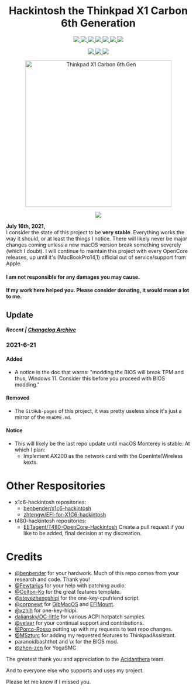 ﻿<h1 align="center"> Hackintosh the Thinkpad X1 Carbon 6th Generation </h1>

<p align="center">
<a href="https://www.apple.com/macos/big-sur/">
  <img src="https://img.shields.io/badge/macOS-Big_Sur_v11.4-red.svg"/> </a>
<a href="https://pcsupport.lenovo.com/us/en/products/laptops-and-netbooks/thinkpad-x-series-laptops/thinkpad-x1-carbon-6th-gen-type-20kh-20kg/downloads/driver-list/component?name=BIOS%2FUEFI">
  <img src="https://img.shields.io/badge/BIOS-Modded_1.50-blue"/> </a>
<a href="https://github.com/tylernguyen/x1c6-hackintosh/blob/master/docs/references/x1c6-Platform_Specifications.pdf">
  <img src="https://img.shields.io/badge/Model-20KH*-9cf"/> </a>
<a href="https://github.com/acidanthera/OpenCorePkg">
  <img src="https://img.shields.io/badge/OpenCore-0.7.0-12AED6"/> </a>
<a href="https://github.com/tylernguyen/x1c6-hackintosh/issues"> 
  <img src="https://img.shields.io/github/issues/tylernguyen/x1c6-hackintosh"/> </a>
<a href="https://github.com/tylernguyen/x1c6-hackintosh/commits/master"> 
  <img src="https://img.shields.io/github/last-commit/tylernguyen/x1c6-hackintosh"/> </a>
<a href="https://github.com/tylernguyen/obsidian-horizon/blob/main/LICENSE">
   <img src="https://img.shields.io/badge/License-The%20Unlicense-informational.svg"> </a>
</p>

<p align="center">
<a href="https://damnthattelevision.com/Contact">
   <img src="https://img.shields.io/badge/%40-Contact-FFF27D"> </a>
<a href="https://damnthattelevision.com/Support">
   <img src="https://img.shields.io/badge/%24-Support-ff69b4.svg"> </a>
<a href="">
   <img src="https://img.shields.io/badge/Contributions-Welcome-orange.svg"> </a>
</p>

<p align="center">
<img src="https://raw.githubusercontent.com/tylernguyen/x1c6-hackintosh/master/docs/assets/x1c6.png" alt="Thinkpad X1 Carbon 6th Gen" width="400">
</p>

<p align="center">
<a href="https://tylernguyen.github.io/x1c6-hackintosh/">
   <img src="https://img.shields.io/badge/-Click%20Here%20to%20Start-E95678?style=for-the-badge"> </a>
</p>

**July 16th, 2021,**  
I consider the state of this project to be **very stable**. Everything works the way it should, or at least the things I notice. There will likely never be major changes coming unless a new macOS version break something severely (which I doubt). I will continue to maintain this project with every OpenCore releases, up until it's (MacBookPro14,1) official out of service/support from Apple.

#### I am not responsible for any damages you may cause.

#### If my work here helped you. Please consider donating, it would mean a lot to me.

## Update

##### Recent | [Changelog Archive](https://github.com/tylernguyen/x1c6-hackintosh/blob/master/docs/CHANGELOG.md)

### 2021-6-21

#### Added
- A notice in the doc that warns: "modding the BIOS will break TPM and thus, Windows 11. Consider this before you proceed with BIOS modding."

#### Removed
- The `GitHub-pages` of this project, it was pretty useless since it's just a mirror of the `README.md`.

#### Notice
- This will likely be the last repo update until macOS Monterey is stable. At which I plan:
  - Implement AX200 as the network card with the OpenIntelWireless kexts.


# Other Respositories

- x1c6-hackintosh repositories:
  - [benbender/x1c6-hackintosh](https://github.com/benbender/x1c6-hackintosh)
  - [zhtengw/EFI-for-X1C6-hackintosh](https://github.com/zhtengw/EFI-for-X1C6-hackintosh)   
- t480-hackintosh repositories:
  - [EETagent/T480-OpenCore-Hackintosh](https://github.com/EETagent/T480-OpenCore-Hackintosh)
Create a pull request if you like to be added, final decision at my discreation.

# Credits

- [@benbender](https://github.com/benbender) for your hardwork. Much of this repo comes from your research and code. Thank you!
- [@Fewtarius](https://github.com/fewtarius) for your help with patching audio.
- [@Colton-Ko](https://github.com/Colton-Ko/macOS-ThinkPad-X1C6) for the great features template.  
- [@stevezhengshiqi](https://github.com/stevezhengshiqi) for the one-key-cpufriend script.  
- [@corpnewt](https://github.com/corpnewt) for [GibMacOS](https://github.com/corpnewt/gibMacOS) and [EFIMount](https://github.com/corpnewt/MountEFI).
- [@xzhih](https://github.com/xzhih) for one-key-hidpi.  
- [daliansky/OC-little](https://github.com/daliansky/OC-little) for various ACPI hotpatch samples.  
- [@velaar](https://github.com/velaar) for your continual support and contributions.     
- [@Porco-Rosso](https://github.com/Porco-Rosso) putting up with my requests to test repo changes.  
- [@MSzturc](https://github.com/MSzturc) for adding my requested features to ThinkpadAssistant.  
- paranoidbashthot and \x for the BIOS mod.
- [@zhen-zen](https://github.com/zhen-zen) for YogaSMC

The greatest thank you and appreciation to the [Acidanthera](https://github.com/acidanthera) team.

And to everyone else who supports and uses my project.

Please let me know if I missed you.
